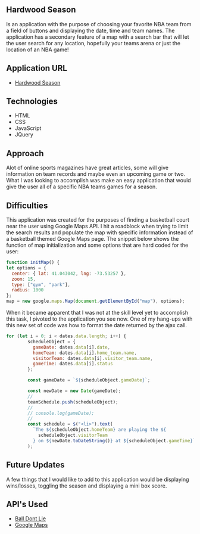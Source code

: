 ## Hardwood Season
  Is an application with the purpose of choosing your favorite NBA team from a field of buttons and displaying the date, time and team names. The application has a secondary feature of a map with a search bar that will let the user search for any location, hopefully your teams arena or just the location of an NBA game!
## Application URL
* [Hardwood Season](http://hardwoodseason.surge.sh/)
## Technologies
* HTML
* CSS
* JavaScript
* JQuery
## Approach
  Alot of online sports magazines have great articles, some will give information on team records and maybe even an upcoming game or two. What I was looking to accomplish was make an easy application that would give the user all of a specific NBA teams games for a season.
	
## Difficulties
  This application was created for the purposes of finding a basketball court near the user using Google Maps API. I hit a roadblock when trying to limit the search results and populate the map with specific information instead of a basketball themed Google Maps page. 
  The snippet below shows the function of map initialization and some options that are hard coded for the user:
  ```javascript
  function initMap() {
  let options = {
    center: { lat: 41.043042, lng: -73.53257 },
    zoom: 15,
    type: ["gym", "park"],
    radius: 1000
  };
  map = new google.maps.Map(document.getElementById("map"), options);
```
  When it became apparent that I was not at the skill level yet to accomplish this task, I pivoted to the application you see now. One of my hang-ups with this new set of code was how to format the date returned by the ajax call.
  ```javascript
  for (let i = 0; i < dates.data.length; i++) {
          scheduleObject = {
            gameDate: dates.data[i].date,
            homeTeam: dates.data[i].home_team.name,
            visitorTeam: dates.data[i].visitor_team.name,
            gameTime: dates.data[i].status
          };

          const gameDate = `${scheduleObject.gameDate}`;

          const newDate = new Date(gameDate);
          //
          teamSchedule.push(scheduleObject);
          //
          // console.log(gameDate);
          //
          const schedule = $("<li>").text(
            `The ${scheduleObject.homeTeam} are playing the ${
              scheduleObject.visitorTeam
            } on ${newDate.toDateString()} at ${scheduleObject.gameTime}`
          );
```
## Future Updates
  A few things that I would like to add to this application would be displaying wins/losses, toggling the season and displaying a mini box score.

## API's Used
  * [Ball Dont Lie](https://www.balldontlie.io/api/v1/games?seasons[]=2019&team_ids[]=1)
  * [Google Maps](https://maps.googleapis.com/maps/api/js?key=AIzaSyCnlo2BrXjk1h0o-EP5022p5LZMjb7cPfs&callback=initMap&libraries=places)
	
